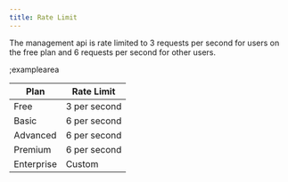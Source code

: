 ```yaml
---
title: Rate Limit
---
```


The management api is rate limited to 3 requests per second for users on the free plan and 6 requests per second for other users.

;examplearea

| Plan | Rate Limit |
|------|-----------|
| Free | 3 per second |
| Basic | 6 per second |
| Advanced | 6 per second |
| Premium | 6 per second |
| Enterprise | Custom |


